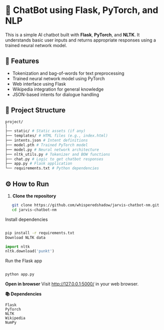 # 🤖 ChatBot using Flask, PyTorch, and NLP

This is a simple AI chatbot built with **Flask**, **PyTorch**, and **NLTK**. It understands basic user inputs and returns appropriate responses using a trained neural network model.

## 🚀 Features

- Tokenization and bag-of-words for text preprocessing
- Trained neural network model using PyTorch
- Web interface using Flask
- Wikipedia integration for general knowledge
- JSON-based intents for dialogue handling

## 📁 Project Structure
```bash
project/
│
├── static/ # Static assets (if any)
├── templates/ # HTML files (e.g., index.html)
├── intents.json # Intent definitions
├── model.pth # Trained PyTorch model
├── model.py # Neural network architecture
├── nltk_utils.py # Tokenizer and BOW functions
├── chat.py # Logic to get chatbot responses
├── app.py # Flask application
└── requirements.txt # Python dependencies

```

## ⚙️ How to Run

1. **Clone the repository**
```bash
   git clone https://github.com/whisperedshadow/jarvis-chatbot-nm.git
   cd jarvis-chatbot-nm
```
Install dependencies

```bash

pip install -r requirements.txt
Download NLTK data
```

```python
import nltk
nltk.download('punkt')
```

Run the Flask app


```bash

python app.py

```


**Open in browser**
Visit http://127.0.0.1:5000/ in your web browser.

**📚 Dependencies**

    Flask
    PyTorch
    NLTK
    Wikipedia
    NumPy